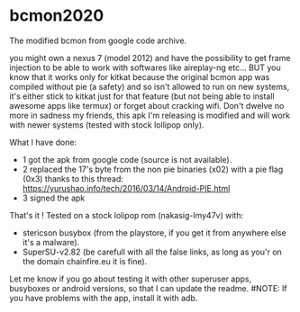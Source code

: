 # bcmon2020
The modified bcmon from google code archive.

you might own a nexus 7 (model 2012) and have the possibility to get frame injection to be able to work with softwares like aireplay-ng etc... 
BUT you know that it works only for kitkat because the original bcmon app was compiled without pie (a safety) and so isn't allowed to run on new systems, it's either stick to kitkat just for that feature (but not being able to install awesome apps like termux) or forget about cracking wifi.
Don't dwelve no more in sadness my friends, this apk I'm releasing is modified and will work with newer systems (tested with stock lollipop only).

What I have done:
- 1 got the apk from google code (source is not available).
- 2 replaced the 17's byte from the non pie binaries (x02) with a pie flag (0x3) thanks to this thread:
https://yurushao.info/tech/2016/03/14/Android-PIE.html
- 3 signed the apk

That's it !
Tested on a stock lolipop rom (nakasig-lmy47v) with:
- stericson busybox (from the playstore, if you get it from anywhere else it's a malware).
- SuperSU-v2.82 (be carefull with all the false links, as long as you'r on the domain chainfire.eu it is fine).

Let me know if you go about testing it with other superuser apps, busyboxes or android versions, so that I can update the readme.
#NOTE:
If you have problems with the app, install it with adb.


